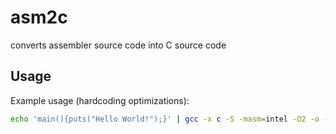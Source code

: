 # asm2c #
converts assembler source code into C source code

## Usage ##
Example usage (hardcoding optimizations):
```bash
echo 'main(){puts("Hello World!");}' | gcc -x c -S -masm=intel -O2 -o - - | asm2c -o c_code.c
```
